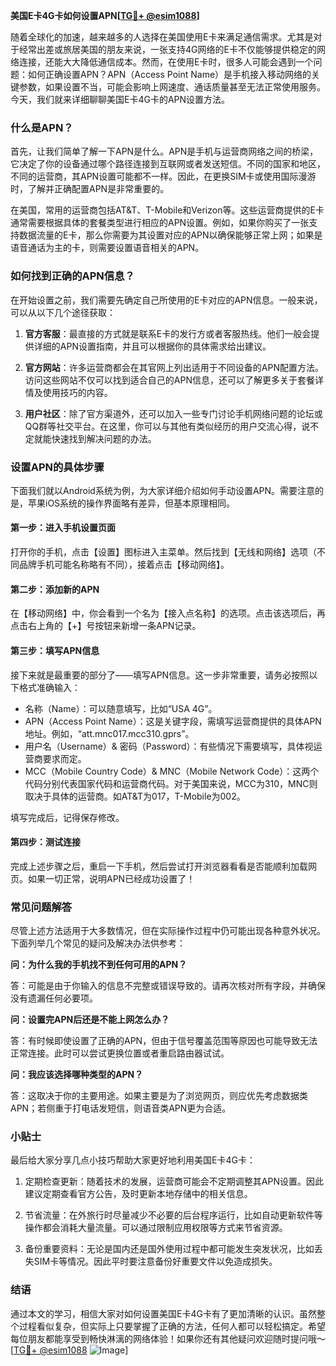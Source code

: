 **美国E卡4G卡如何设置APN[[TG💪+ @esim1088](https://t.me/s/esim1088)]**

随着全球化的加速，越来越多的人选择在美国使用E卡来满足通信需求。尤其是对于经常出差或旅居美国的朋友来说，一张支持4G网络的E卡不仅能够提供稳定的网络连接，还能大大降低通信成本。然而，在使用E卡时，很多人可能会遇到一个问题：如何正确设置APN？APN（Access Point Name）是手机接入移动网络的关键参数，如果设置不当，可能会影响上网速度、通话质量甚至无法正常使用服务。今天，我们就来详细聊聊美国E卡4G卡的APN设置方法。

### 什么是APN？

首先，让我们简单了解一下APN是什么。APN是手机与运营商网络之间的桥梁，它决定了你的设备通过哪个路径连接到互联网或者发送短信。不同的国家和地区，不同的运营商，其APN设置可能都不一样。因此，在更换SIM卡或使用国际漫游时，了解并正确配置APN是非常重要的。

在美国，常用的运营商包括AT&T、T-Mobile和Verizon等。这些运营商提供的E卡通常需要根据具体的套餐类型进行相应的APN设置。例如，如果你购买了一张支持数据流量的E卡，那么你需要为其设置对应的APN以确保能够正常上网；如果是语音通话为主的卡，则需要设置语音相关的APN。

### 如何找到正确的APN信息？

在开始设置之前，我们需要先确定自己所使用的E卡对应的APN信息。一般来说，可以从以下几个途径获取：

1. **官方客服**：最直接的方式就是联系E卡的发行方或者客服热线。他们一般会提供详细的APN设置指南，并且可以根据你的具体需求给出建议。
   
2. **官方网站**：许多运营商都会在其官网上列出适用于不同设备的APN配置方法。访问这些网站不仅可以找到适合自己的APN信息，还可以了解更多关于套餐详情及使用技巧的内容。

3. **用户社区**：除了官方渠道外，还可以加入一些专门讨论手机网络问题的论坛或QQ群等社交平台。在这里，你可以与其他有类似经历的用户交流心得，说不定就能快速找到解决问题的办法。

### 设置APN的具体步骤

下面我们就以Android系统为例，为大家详细介绍如何手动设置APN。需要注意的是，苹果iOS系统的操作界面略有差异，但基本原理相同。

#### 第一步：进入手机设置页面

打开你的手机，点击【设置】图标进入主菜单。然后找到【无线和网络】选项（不同品牌手机可能名称略有不同），接着点击【移动网络】。

#### 第二步：添加新的APN

在【移动网络】中，你会看到一个名为【接入点名称】的选项。点击该选项后，再点击右上角的【+】号按钮来新增一条APN记录。

#### 第三步：填写APN信息

接下来就是最重要的部分了——填写APN信息。这一步非常重要，请务必按照以下格式准确输入：

- 名称（Name）：可以随意填写，比如“USA 4G”。
- APN（Access Point Name）：这是关键字段，需填写运营商提供的具体APN地址。例如，“att.mnc017.mcc310.gprs”。
- 用户名（Username）& 密码（Password）：有些情况下需要填写，具体视运营商要求而定。
- MCC（Mobile Country Code）& MNC（Mobile Network Code）：这两个代码分别代表国家代码和运营商代码。对于美国来说，MCC为310，MNC则取决于具体的运营商。如AT&T为017，T-Mobile为002。

填写完成后，记得保存修改。

#### 第四步：测试连接

完成上述步骤之后，重启一下手机，然后尝试打开浏览器看看是否能顺利加载网页。如果一切正常，说明APN已经成功设置了！

### 常见问题解答

尽管上述方法适用于大多数情况，但在实际操作过程中仍可能出现各种意外状况。下面列举几个常见的疑问及解决办法供参考：

**问：为什么我的手机找不到任何可用的APN？**

答：可能是由于你输入的信息不完整或错误导致的。请再次核对所有字段，并确保没有遗漏任何必要项。

**问：设置完APN后还是不能上网怎么办？**

答：有时候即使设置了正确的APN，但由于信号覆盖范围等原因也可能导致无法正常连接。此时可以尝试更换位置或者重启路由器试试。

**问：我应该选择哪种类型的APN？**

答：这取决于你的主要用途。如果主要是为了浏览网页，则应优先考虑数据类APN；若侧重于打电话发短信，则语音类APN更为合适。

### 小贴士

最后给大家分享几点小技巧帮助大家更好地利用美国E卡4G卡：

1. 定期检查更新：随着技术的发展，运营商可能会不定期调整其APN设置。因此建议定期查看官方公告，及时更新本地存储中的相关信息。

2. 节省流量：在外旅行时尽量减少不必要的后台程序运行，比如自动更新软件等操作都会消耗大量流量。可以通过限制应用权限等方式来节省资源。

3. 备份重要资料：无论是国内还是国外使用过程中都可能发生突发状况，比如丢失SIM卡等情况。因此平时要注意备份好重要文件以免造成损失。

### 结语

通过本文的学习，相信大家对如何设置美国E卡4G卡有了更加清晰的认识。虽然整个过程看似复杂，但实际上只要掌握了正确的方法，任何人都可以轻松搞定。希望每位朋友都能享受到畅快淋漓的网络体验！如果你还有其他疑问欢迎随时提问哦～ [[TG💪+ @esim1088](https://t.me/s/esim1088) ![Image](https://i.postimg.cc/4NQfJmqS/Snipaste-2025-05-13-00-14-12.png)]